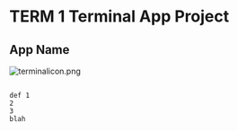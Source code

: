 # TERM 1 Terminal App Project

## App Name

![terminalicon.png](/wk3/appname/img/terminalicon.png)

```

def 1
2
3
blah

```

